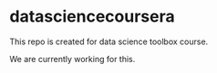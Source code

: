 # datasciencecoursera
This repo is created for data science toolbox course.

We are currently working for this.
